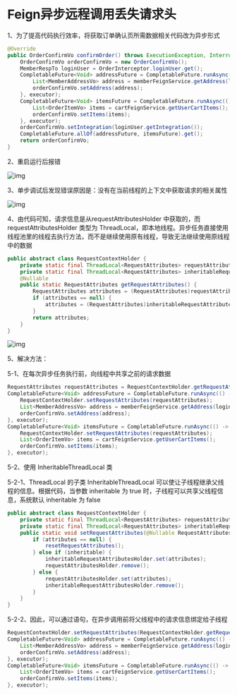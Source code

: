 # Feign异步远程调用丢失请求头

1、为了提高代码执行效率，将获取订单确认页所需数据相关代码改为异步形式

```java
@Override
public OrderConfirmVo confirmOrder() throws ExecutionException, InterruptedException {
    OrderConfirmVo orderConfirmVo = new OrderConfirmVo();
    MemberRespTo loginUser = OrderInterceptor.loginUser.get();
    CompletableFuture<Void> addressFuture = CompletableFuture.runAsync(() -> {
        List<MemberAddressVo> address = memberFeignService.getAddress(loginUser.getId());
        orderConfirmVo.setAddress(address);
    }, executor);
    CompletableFuture<Void> itemsFuture = CompletableFuture.runAsync(() -> {
        List<OrderItemVo> items = cartFeignService.getUserCartItems();
        orderConfirmVo.setItems(items);
    }, executor);
    orderConfirmVo.setIntegration(loginUser.getIntegration());
    CompletableFuture.allOf(addressFuture, itemsFuture).get();
    return orderConfirmVo;
}
```

2、重启运行后报错

![img](https://cdn.nlark.com/yuque/0/2023/png/2836791/1699858023198-68ca4874-e773-4a37-adf7-24aa1000208e.png)

3、单步调试后发现错误原因是：没有在当前线程的上下文中获取请求的相关属性

![img](https://cdn.nlark.com/yuque/0/2023/png/2836791/1699858095975-1578e359-4d35-4802-888b-d8ece9e8f4f8.png)

4、由代码可知，请求信息是从requestAttributesHolder 中获取的，而 requestAttributesHolder 类型为 ThreadLocal，即本地线程。异步任务直接使用线程池里的线程去执行方法，而不是继续使用原有线程，导致无法继续使用原线程中的数据

```java
public abstract class RequestContextHolder {
    private static final ThreadLocal<RequestAttributes> requestAttributesHolder = new NamedThreadLocal("Request attributes");
    private static final ThreadLocal<RequestAttributes> inheritableRequestAttributesHolder = new NamedInheritableThreadLocal("Request context");
    @Nullable
    public static RequestAttributes getRequestAttributes() {
        RequestAttributes attributes = (RequestAttributes)requestAttributesHolder.get();
        if (attributes == null) {
            attributes = (RequestAttributes)inheritableRequestAttributesHolder.get();
        }
        return attributes;
    }
}
```

![img](https://cdn.nlark.com/yuque/0/2023/png/2836791/1699860643365-0358a449-ff82-4070-8743-5188fba05fac.png)

5、解决方法：

5-1、在每次异步任务执行前，向线程中共享之前的请求数据

```java
RequestAttributes requestAttributes = RequestContextHolder.getRequestAttributes();
CompletableFuture<Void> addressFuture = CompletableFuture.runAsync(() -> {
    RequestContextHolder.setRequestAttributes(requestAttributes);
    List<MemberAddressVo> address = memberFeignService.getAddress(loginUser.getId());
    orderConfirmVo.setAddress(address);
}, executor);
CompletableFuture<Void> itemsFuture = CompletableFuture.runAsync(() -> {
    RequestContextHolder.setRequestAttributes(requestAttributes);
    List<OrderItemVo> items = cartFeignService.getUserCartItems();
    orderConfirmVo.setItems(items);
}, executor);
```

5-2、使用 InheritableThreadLocal 类

5-2-1、ThreadLocal 的子类 InheritableThreadLocal 可以使让子线程继承父线程的信息。根据代码，当参数 inheritable 为 true 时，子线程可以共享父线程信息，系统默认 inheritable 为 false

```java
public abstract class RequestContextHolder {
    private static final ThreadLocal<RequestAttributes> requestAttributesHolder = new NamedThreadLocal("Request attributes");
    private static final ThreadLocal<RequestAttributes> inheritableRequestAttributesHolder = new NamedInheritableThreadLocal("Request context");
    public static void setRequestAttributes(@Nullable RequestAttributes attributes, boolean inheritable) {
        if (attributes == null) {
            resetRequestAttributes();
        } else if (inheritable) {
            inheritableRequestAttributesHolder.set(attributes);
            requestAttributesHolder.remove();
        } else {
            requestAttributesHolder.set(attributes);
            inheritableRequestAttributesHolder.remove();
        }
    }
}
```

5-2-2、因此，可以通过语句，在异步调用前将父线程中的请求信息绑定给子线程

```java
RequestContextHolder.setRequestAttributes(RequestContextHolder.getRequestAttributes(), true);
CompletableFuture<Void> addressFuture = CompletableFuture.runAsync(() -> {
    List<MemberAddressVo> address = memberFeignService.getAddress(loginUser.getId());
    orderConfirmVo.setAddress(address);
}, executor);
CompletableFuture<Void> itemsFuture = CompletableFuture.runAsync(() -> {
    List<OrderItemVo> items = cartFeignService.getUserCartItems();
    orderConfirmVo.setItems(items);
}, executor);
```


